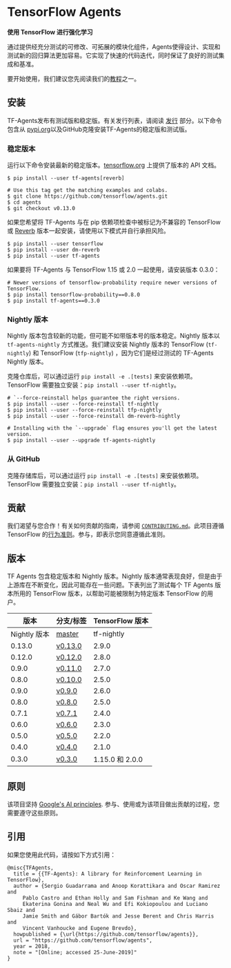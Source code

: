 # TensorFlow Agents

**使用 TensorFlow 进行强化学习**

通过提供经充分测试的可修改、可拓展的模块化组件，Agents使得设计、实现和测试新的回归算法更加容易。它实现了快速的代码迭代，同时保证了良好的测试集成和基准。

要开始使用，我们建议您先阅读我们的[教程](/tutorials)之一。

## 安装

TF-Agents发布有测试版和稳定版。有关发行列表，请阅读 <a href="#Releases">发行</a> 部分。以下命令包含从 [pypi.org](https://pypi.org)以及GitHub克隆安装TF-Agents的稳定版和测试版。

### 稳定版本

运行以下命令安装最新的稳定版本。[tensorflow.org](https://www.tensorflow.org/agents/api_docs/python/tf_agents) 上提供了版本的 API 文档。

```shell
$ pip install --user tf-agents[reverb]

# Use this tag get the matching examples and colabs.
$ git clone https://github.com/tensorflow/agents.git
$ cd agents
$ git checkout v0.13.0
```

如果您希望将 TF-Agents 与在 pip 依赖项检查中被标记为不兼容的 TensorFlow 或 [Reverb](https://github.com/deepmind/reverb) 版本一起安装，请使用以下模式并自行承担风险。

```shell
$ pip install --user tensorflow
$ pip install --user dm-reverb
$ pip install --user tf-agents
```

如果要将 TF-Agents 与 TensorFlow 1.15 或 2.0 一起使用，请安装版本 0.3.0：

```shell
# Newer versions of tensorflow-probability require newer versions of TensorFlow.
$ pip install tensorflow-probability==0.8.0
$ pip install tf-agents==0.3.0
```

### Nightly 版本

Nightly 版本包含较新的功能，但可能不如带版本号的版本稳定。Nightly 版本以 `tf-agents-nightly` 方式推送。我们建议安装 Nightly 版本的 TensorFlow (`tf-nightly`) 和 TensorFlow (`tfp-nightly`) ，因为它们是经过测试的 TF-Agents Nightly 版本。

克隆仓库后，可以通过运行 `pip install -e .[tests]` 来安装依赖项。TensorFlow 需要独立安装：`pip install --user tf-nightly`。

```shell
# `--force-reinstall helps guarantee the right versions.
$ pip install --user --force-reinstall tf-nightly
$ pip install --user --force-reinstall tfp-nightly
$ pip install --user --force-reinstall dm-reverb-nightly

# Installing with the `--upgrade` flag ensures you'll get the latest version.
$ pip install --user --upgrade tf-agents-nightly
```

### 从 GitHub

克隆存储库后，可以通过运行 `pip install -e .[tests]` 来安装依赖项。TensorFlow 需要独立安装：`pip install --user tf-nightly`。

<a id="Contributing"></a>

## 贡献

我们渴望与您合作！有关如何贡献的指南，请参阅 [`CONTRIBUTING.md`](https://github.com/tensorflow/agents/blob/master/CONTRIBUTING.md)。此项目遵循 TensorFlow 的[行为准则](https://github.com/tensorflow/agents/blob/master/CODE_OF_CONDUCT.md)。参与，即表示您同意遵循此准则。

<a id="Releases"></a>

## 版本

TF Agents 包含稳定版本和 Nightly 版本。Nightly 版本通常表现良好，但是由于上游库在不断变化，因此可能存在一些问题。下表列出了测试每个 TF Agents 版本所用的 TensorFlow 版本，以帮助可能被限制为特定版本 TensorFlow 的用户。

版本 | 分支/标签 | TensorFlow 版本
--- | --- | ---
Nightly 版本 | [master](https://github.com/tensorflow/agents) | tf-nightly
0.13.0 | [v0.13.0](https://github.com/tensorflow/agents/tree/v0.13.0) | 2.9.0
0.12.0 | [v0.12.0](https://github.com/tensorflow/agents/tree/v0.12.0) | 2.8.0
0.9.0 | [v0.11.0](https://github.com/tensorflow/agents/tree/v0.11.0) | 2.7.0
0.8.0 | [v0.10.0](https://github.com/tensorflow/agents/tree/v0.10.0) | 2.5.0
0.9.0 | [v0.9.0](https://github.com/tensorflow/agents/tree/v0.9.0) | 2.6.0
0.8.0 | [v0.8.0](https://github.com/tensorflow/agents/tree/v0.8.0) | 2.5.0
0.7.1 | [v0.7.1](https://github.com/tensorflow/agents/tree/v0.7.1) | 2.4.0
0.6.0 | [v0.6.0](https://github.com/tensorflow/agents/tree/v0.6.0) | 2.3.0
0.5.0 | [v0.5.0](https://github.com/tensorflow/agents/tree/v0.5.0) | 2.2.0
0.4.0 | [v0.4.0](https://github.com/tensorflow/agents/tree/v0.4.0) | 2.1.0
0.3.0 | [v0.3.0](https://github.com/tensorflow/agents/tree/v0.3.0) | 1.15.0 和 2.0.0

<a id="Principles"></a>

## 原则

该项目坚持 [Google's AI principles](https://github.com/tensorflow/agents/blob/master/PRINCIPLES.md). 参与、使用或为该项目做出贡献的过程，您需要遵守这些原则。

<a id="Citation"></a>

## 引用

如果您使用此代码，请按如下方式引用：

```
@misc{TFAgents,
  title = {{TF-Agents}: A library for Reinforcement Learning in TensorFlow},
  author = {Sergio Guadarrama and Anoop Korattikara and Oscar Ramirez and
     Pablo Castro and Ethan Holly and Sam Fishman and Ke Wang and
     Ekaterina Gonina and Neal Wu and Efi Kokiopoulou and Luciano Sbaiz and
     Jamie Smith and Gábor Bartók and Jesse Berent and Chris Harris and
     Vincent Vanhoucke and Eugene Brevdo},
  howpublished = {\url{https://github.com/tensorflow/agents}},
  url = "https://github.com/tensorflow/agents",
  year = 2018,
  note = "[Online; accessed 25-June-2019]"
}
```
